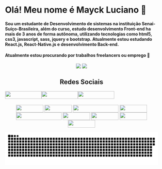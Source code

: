 # Olá! Meu nome é Mayck Luciano 👋

#### Sou um estudante de Desenvolvimento de sistemas na instituição Senai-Suíço-Brasileira, além do curso, estudo desenvolvimento Front-end ha mais de 3 anos de forma autônoma, utilizando tecnologias como html5, css3, javascript, sass, jquery e bootstrap. Atualmente estou estudando React.js, React-Native.js e desenvolvimento Back-end.
#### Atualmente estou procurando por trabalhos freelancers ou emprego 🔭
<!-- ### I am a systems development student at Senai-Swiss-Brazilian institution, in addition to the course, I have been studying Front-end development for over 3 years autonomously, using technologies such as html5, css3, javascript, sass, jquery and bootstrap. I'm currently studying React.js and Back-end development.
#### I am currently looking for freelance jobs or employment 🔭 -->

<div align="center">
  <img height="180em" src="https://github-readme-stats.vercel.app/api?username=mayckl2&show_icons=true&theme=dark&include_all_commits=true&count_private=true"/>
  <img height="180em" src="https://github-readme-stats.vercel.app/api/top-langs/?username=mayckl2&layout=compact&langs_count=7&theme=dark"/>
</div>
  
<h2 align=center>Redes Sociais</h2>

<div style="display:flex;" align=center>

<a href="https://www.linkedin.com/in/mayck-luciano-993403171" target="_blank">
  <img height='25' width='120' src="https://img.shields.io/badge/LINKEDIN-126BC4?logo=linkedin&logoColor=white">
</a>

<a href="https://mayckl2.github.io/Portifolio-3.0-Oficial/" target="_blank">
  <img height='25' width='120' src="https://img.shields.io/badge/MENTOR-445692?logo=frontendmentor&logoColor=white">
</a>

<a href="https://mayckl2.github.io/Portifolio-3.0-Oficial/" target="_blank">
  <img height='25' width='120' src="https://img.shields.io/badge/PORTIF%C3%93LIO-purple?logo=Opsgenie&logoColor=white">
</a>
</div>


<div style="display: inline_block" align=center><br> 
  <img align='center' height='25' width='90' src='https://img.shields.io/badge/HTML5-DD4B25?logo=html5&logoColor=white'>
  <img align='center' height='25' width='90' src='https://img.shields.io/badge/CSS3-254BDD?logo=css3&logoColor=white'>
  <img align='center' height='25' width='150' src='https://img.shields.io/badge/JAVASCRIPT-E6A42D?logo=javascript&logoColor=white'>
  <img align='center' height='25' width='90' src='https://img.shields.io/badge/REACT-08DCFF?logo=react&logoColor=white'>
  <img align='center' height='25' width='150' src='https://img.shields.io/badge/REACT%20NATIVE-08ABD9?logo=react&logoColor=white'>
  <img align='center' height='25' width='90' src='https://img.shields.io/badge/PHP-7B7FB5?logo=php&logoColor=white'>
  <img align='center' height='25' width='90' src='https://img.shields.io/badge/SASS-CE6B9B?logo=sass&logoColor=white'>
  <img align='center' height='25' width='90' src='https://img.shields.io/badge/MYSQL-30516D?logo=mysql&logoColor=white'>
  <img align='center' height='25' width='90' src='https://img.shields.io/badge/PYTHON-3F76A5?logo=python&logoColor=white'>
</div>
  
![Snake animation](https://github.com/MatthewsTomts/MatthewsTomts/blob/output/github-contribution-grid-snake.svg)
<!--
**MayckL2/MayckL2** is a ✨ _special_ ✨ repository because its `README.md` (this file) appears on your GitHub profile.


Here are some ideas to get you started:

- 🔭 I’m currently working on ...
- 🌱 I’m currently learning ...
- 👯 I’m looking to collaborate on ...
- 🤔 I’m looking for help with ...
- 💬 Ask me about ...
- 📫 How to reach me: ...
- 😄 Pronouns: ...
- ⚡ Fun fact: ...
-->

